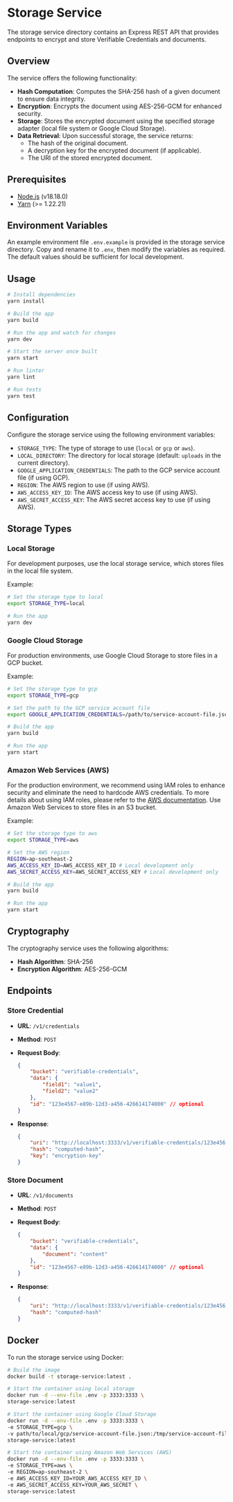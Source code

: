 # Storage Service

The storage service directory contains an Express REST API
that provides endpoints to encrypt and store Verifiable Credentials and documents.

## Overview

The service offers the following functionality:

-   **Hash Computation**:
    Computes the SHA-256 hash of a given document to ensure data integrity.
-   **Encryption**:
    Encrypts the document using AES-256-GCM for enhanced security.
-   **Storage**:
    Stores the encrypted document using the specified storage adapter
    (local file system or Google Cloud Storage).
-   **Data Retrieval**:
    Upon successful storage, the service returns:
    -   The hash of the original document.
    -   A decryption key for the encrypted document (if applicable).
    -   The URI of the stored encrypted document.

## Prerequisites

-   [Node.js](https://nodejs.org/) (v18.18.0)
-   [Yarn](https://yarnpkg.com/) (>= 1.22.21)

## Environment Variables

An example environment file `.env.example` is provided in the storage service directory.
Copy and rename it to `.env`,
then modify the variables as required.
The default values should be sufficient for local development.

## Usage

```bash
# Install dependencies
yarn install

# Build the app
yarn build

# Run the app and watch for changes
yarn dev

# Start the server once built
yarn start

# Run linter
yarn lint

# Run tests
yarn test
```

## Configuration

Configure the storage service using the following environment variables:

-   `STORAGE_TYPE`:
    The type of storage to use (`local` or `gcp` or `aws`).
-   `LOCAL_DIRECTORY`:
    The directory for local storage (default: `uploads` in the current directory).
-   `GOOGLE_APPLICATION_CREDENTIALS`:
    The path to the GCP service account file (if using GCP).
-   `REGION`:
    The AWS region to use (if using AWS).
-   `AWS_ACCESS_KEY_ID`:
    The AWS access key to use (if using AWS).
-   `AWS_SECRET_ACCESS_KEY`:
    The AWS secret access key to use (if using AWS).

## Storage Types

### Local Storage

For development purposes,
use the local storage service,
which stores files in the local file system.

Example:

```bash
# Set the storage type to local
export STORAGE_TYPE=local

# Run the app
yarn dev
```

### Google Cloud Storage

For production environments,
use Google Cloud Storage to store files in a GCP bucket.

Example:

```bash
# Set the storage type to gcp
export STORAGE_TYPE=gcp

# Set the path to the GCP service account file
export GOOGLE_APPLICATION_CREDENTIALS=/path/to/service-account-file.json

# Build the app
yarn build

# Run the app
yarn start
```

### Amazon Web Services (AWS)

For the production environment, we recommend using IAM roles to enhance security and eliminate the need to hardcode AWS credentials.
To more details about using IAM roles, please refer to the [AWS documentation](https://docs.aws.amazon.com/AWSEC2/latest/UserGuide/iam-roles-for-amazon-ec2.html).
Use Amazon Web Services to store files in an S3 bucket.

Example:

```bash
# Set the storage type to aws
export STORAGE_TYPE=aws

# Set the AWS region
REGION=ap-southeast-2
AWS_ACCESS_KEY_ID=AWS_ACCESS_KEY_ID # Local development only
AWS_SECRET_ACCESS_KEY=AWS_SECRET_ACCESS_KEY # Local development only

# Build the app
yarn build

# Run the app
yarn start
```

## Cryptography

The cryptography service uses the following algorithms:

-   **Hash Algorithm**:
    SHA-256
-   **Encryption Algorithm**:
    AES-256-GCM

## Endpoints

### Store Credential

-   **URL**: `/v1/credentials`
-   **Method**: `POST`
-   **Request Body**:

    ```json
    {
        "bucket": "verifiable-credentials",
        "data": {
            "field1": "value1",
            "field2": "value2"
        },
        "id": "123e4567-e89b-12d3-a456-426614174000" // optional
    }
    ```

-   **Response**:

    ```json
    {
        "uri": "http://localhost:3333/v1/verifiable-credentials/123e4567-e89b-12d3-a456-426614174000.json",
        "hash": "computed-hash",
        "key": "encryption-key"
    }
    ```

### Store Document

-   **URL**: `/v1/documents`
-   **Method**: `POST`
-   **Request Body**:

    ```json
    {
        "bucket": "verifiable-credentials",
        "data": {
            "document": "content"
        },
        "id": "123e4567-e89b-12d3-a456-426614174000" // optional
    }
    ```

-   **Response**:

    ```json
    {
        "uri": "http://localhost:3333/v1/verifiable-credentials/123e4567-e89b-12d3-a456-426614174000.json",
        "hash": "computed-hash"
    }
    ```

## Docker

To run the storage service using Docker:

```bash
# Build the image
docker build -t storage-service:latest .

# Start the container using local storage
docker run -d --env-file .env -p 3333:3333 \
storage-service:latest

# Start the container using Google Cloud Storage
docker run -d --env-file .env -p 3333:3333 \
-e STORAGE_TYPE=gcp \
-v path/to/local/gcp/service-account-file.json:/tmp/service-account-file.json \
storage-service:latest

# Start the container using Amazon Web Services (AWS)
docker run -d --env-file .env -p 3333:3333 \
-e STORAGE_TYPE=aws \
-e REGION=ap-southeast-2 \
-e AWS_ACCESS_KEY_ID=YOUR_AWS_ACCESS_KEY_ID \
-e AWS_SECRET_ACCESS_KEY=YOUR_AWS_SECRET \
storage-service:latest
```
